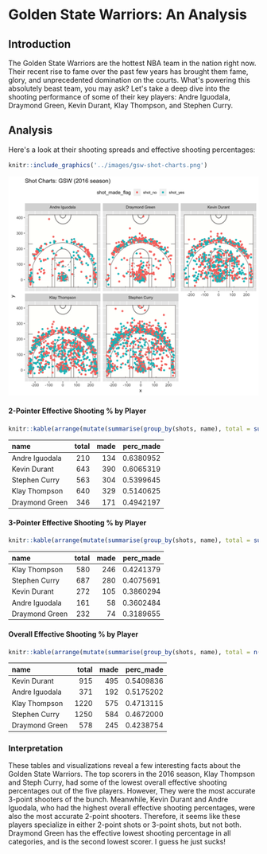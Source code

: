 Golden State Warriors: An Analysis
================

Introduction
------------

The Golden State Warriors are the hottest NBA team in the nation right now. Their recent rise to fame over the past few years has brought them fame, glory, and unprecedented domination on the courts. What's powering this absolutely beast team, you may ask? Let's take a deep dive into the shooting performance of some of their key players: Andre Iguodala, Draymond Green, Kevin Durant, Klay Thompson, and Stephen Curry.

Analysis
--------

Here's a look at their shooting spreads and effective shooting percentages:

``` r
knitr::include_graphics('../images/gsw-shot-charts.png')
```

![](../images/gsw-shot-charts.png)

#### 2-Pointer Effective Shooting % by Player

``` r
knitr::kable(arrange(mutate(summarise(group_by(shots, name), total = sum(shot_type == "2PT Field Goal"), made = sum(shot_type == "2PT Field Goal" & shot_made_flag == "shot_yes")), perc_made = made / total), desc(perc_made)))
```

| name           |  total|  made|  perc\_made|
|:---------------|------:|-----:|-----------:|
| Andre Iguodala |    210|   134|   0.6380952|
| Kevin Durant   |    643|   390|   0.6065319|
| Stephen Curry  |    563|   304|   0.5399645|
| Klay Thompson  |    640|   329|   0.5140625|
| Draymond Green |    346|   171|   0.4942197|

#### 3-Pointer Effective Shooting % by Player

``` r
knitr::kable(arrange(mutate(summarise(group_by(shots, name), total = sum(shot_type == "3PT Field Goal"), made = sum(shot_type == "3PT Field Goal" & shot_made_flag == "shot_yes")), perc_made = made / total), desc(perc_made)))
```

| name           |  total|  made|  perc\_made|
|:---------------|------:|-----:|-----------:|
| Klay Thompson  |    580|   246|   0.4241379|
| Stephen Curry  |    687|   280|   0.4075691|
| Kevin Durant   |    272|   105|   0.3860294|
| Andre Iguodala |    161|    58|   0.3602484|
| Draymond Green |    232|    74|   0.3189655|

#### Overall Effective Shooting % by Player

``` r
knitr::kable(arrange(mutate(summarise(group_by(shots, name), total = n() , made = sum(shot_made_flag == "shot_yes")), perc_made = made / total), desc(perc_made)))
```

| name           |  total|  made|  perc\_made|
|:---------------|------:|-----:|-----------:|
| Kevin Durant   |    915|   495|   0.5409836|
| Andre Iguodala |    371|   192|   0.5175202|
| Klay Thompson  |   1220|   575|   0.4713115|
| Stephen Curry  |   1250|   584|   0.4672000|
| Draymond Green |    578|   245|   0.4238754|

### Interpretation

These tables and visualizations reveal a few interesting facts about the Golden State Warriors. The top scorers in the 2016 season, Klay Thompson and Steph Curry, had some of the lowest overall effective shooting percentages out of the five players. However, They were the most accurate 3-point shooters of the bunch. Meanwhile, Kevin Durant and Andre Iguodala, who had the highest overall effective shooting percentages, were also the most accurate 2-point shooters. Therefore, it seems like these players specialize in either 2-point shots or 3-point shots, but not both. Draymond Green has the effective lowest shooting percentage in all categories, and is the second lowest scorer. I guess he just sucks!
